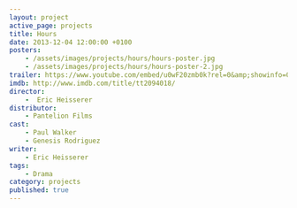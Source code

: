 ```yaml
---
layout: project
active_page: projects
title: Hours
date: 2013-12-04 12:00:00 +0100
posters:
    - /assets/images/projects/hours/hours-poster.jpg
    - /assets/images/projects/hours/hours-poster-2.jpg
trailer: https://www.youtube.com/embed/u0wF20zmb0k?rel=0&amp;showinfo=0
imdb: http://www.imdb.com/title/tt2094018/
director:
    -  Eric Heisserer
distributor:
    - Pantelion Films
cast:
    - Paul Walker
    - Genesis Rodriguez
writer:
    - Eric Heisserer
tags:
    - Drama
category: projects
published: true
---
```

